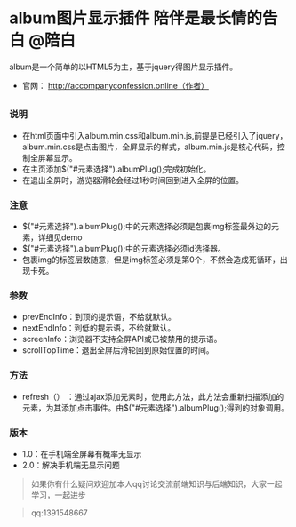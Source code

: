# album图片显示插件 陪伴是最长情的告白  @陪白
album是一个简单的以HTML5为主，基于jquery得图片显示插件。


- 官网： http://accompanyconfession.online（作者）
##
### 说明
- 在html页面中引入album.min.css和album.min.js,前提是已经引入了jquery，album.min.css是点击图片，全屏显示的样式，album.min.js是核心代码，控制全屏幕显示。
- 在主页添加$("#元素选择").albumPlug();完成初始化。
- 在退出全屏时，游览器滑轮会经过1秒时间回到进入全屏的位置。
### 注意
- $("#元素选择").albumPlug();中的元素选择必须是包裹img标签最外边的元素，详细见demo
- $("#元素选择").albumPlug();中的元素选择必须id选择器。
- 包裹img的标签层数随意，但是img标签必须是第0个，不然会造成死循环，出现卡死。
### 参数
- prevEndInfo：到顶的提示语，不给就默认。
- nextEndInfo：到低的提示语，不给就默认。
- screenInfo：浏览器不支持全屏API或已被禁用的提示语。
- scrollTopTime：退出全屏后滑轮回到原始位置的时间。
### 方法
- refresh（） ：通过ajax添加元素时，使用此方法，此方法会重新扫描添加的元素，为其添加点击事件。由$("#元素选择").albumPlug();得到的对象调用。
### 版本
- 1.0：在手机端全屏幕有概率无显示
- 2.0：解决手机端无显示问题

> 如果你有什么疑问欢迎加本人qq讨论交流前端知识与后端知识，大家一起学习，一起进步

> qq:1391548667
 
                



